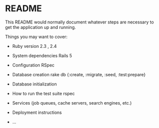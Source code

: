 # README

This README would normally document whatever steps are necessary to get the
application up and running.

Things you may want to cover:

* Ruby version
  2.3 , 2.4

* System dependencies
  Rails 5

* Configuration
  RSpec

* Database creation
  rake db {:create, :migrate, :seed, :test:prepare}

* Database initialization

* How to run the test suite
  rspec  
  
* Services (job queues, cache servers, search engines, etc.)

* Deployment instructions

* ...
